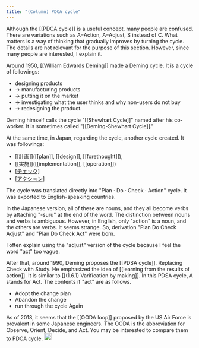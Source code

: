 ```yaml
---
title: "(Column) PDCA cycle"
---
```


Although the [[PDCA cycle]] is a useful concept, many people are confused. There are variations such as A=Action, A=Adjust, S instead of C. What matters is a way of thinking that gradually improves by turning the cycle. The details are not relevant for the purpose of this section. However, since many people are interested, I explain it.

Around 1950, [[William Edwards Deming]] made a Deming cycle. It is a cycle of followings:

- designing products
- → manufacturing products
- → putting it on the market
- → investigating what the user thinks and why non-users do not buy
- → redesigning the product.

Deming himself calls the cycle "[[Shewhart Cycle]]" named after his co-worker. It is sometimes called "[[Deming-Shewhart Cycle]]."

At the same time, in Japan, regarding the cycle, another cycle created. It was followings:

- [[計画]]([[plan]], [[design]], [[forethought]]),
- [[実施]]([[implementation]], [[operation]])
- [[チェック]]([[check]])
- [[アクション]]([[action]])

The cycle was translated directly into "Plan · Do · Check · Action" cycle. It was exported to English-speaking countries.

In the Japanese version, all of these are nouns, and they all become verbs by attaching "-suru" at the end of the word. The distinction between nouns and verbs is ambiguous. However, in English, only "action" is a noun, and the others are verbs. It seems strange. So, derivation "Plan Do Check Adjust" and "Plan Do Check Act" were born.

I often explain using the "adjust" version of the cycle because I feel the word "act" too vague.

After that, around 1990, Deming proposes the [[PDSA cycle]]. Replacing Check with Study. He emphasized the idea of ​​[[learning from the results of action]]. It is similar to [[(1.6.1) Varification by making]]. In this PDSA cycle, A stands for Act. The contents if "act" are as follows.

- Adopt the change plan
- Abandon the change
- run through the cycle Again

As of 2018, it seems that the [[OODA loop]] proposed by the US Air Force is prevalent in some Japanese engineers. The OODA is the abbreviation for Observe, Orient, Decide, and Act. You may be interested to compare them to PDCA cycle.
<img src='https://scrapbox.io/api/pages/nishio/en/icon' alt='en.icon' height="19.5"/>